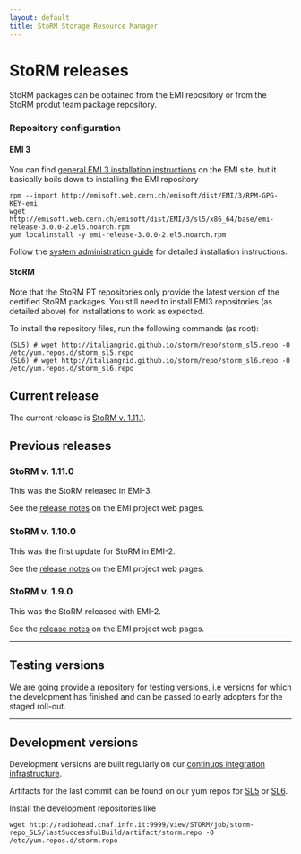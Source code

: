 ```yaml
---
layout: default
title: StoRM Storage Resource Manager
---
```


# StoRM releases

StoRM packages can be obtained from the EMI repository or from the StoRM produt team package repository.

### Repository configuration 

#### EMI 3 

You can find [general EMI 3 installation instructions](https://twiki.cern.ch/twiki/bin/view/EMI/GenericInstallationConfigurationEMI3) on the EMI site, but it basically boils down to installing the EMI repository

	rpm --import http://emisoft.web.cern.ch/emisoft/dist/EMI/3/RPM-GPG-KEY-emi
	wget http://emisoft.web.cern.ch/emisoft/dist/EMI/3/sl5/x86_64/base/emi-release-3.0.0-2.el5.noarch.rpm
	yum localinstall -y emi-release-3.0.0-2.el5.noarch.rpm

Follow the [system administration guide](sysadmin-guide.html) for detailed installation instructions.

#### StoRM

Note that the StoRM PT repositories only provide the latest version of the certified StoRM packages.
You still need to install EMI3 repositories (as detailed above) for installations to work as expected.

To install the repository files, run the following commands (as root):

    (SL5) # wget http://italiangrid.github.io/storm/repo/storm_sl5.repo -O /etc/yum.repos.d/storm_sl5.repo
    (SL6) # wget http://italiangrid.github.io/storm/repo/storm_sl6.repo -O /etc/yum.repos.d/storm_sl6.repo


## Current release

The current release is [StoRM v. 1.11.1](release-notes-v1_11_1.html).

## Previous releases

### StoRM v. 1.11.0

This was the StoRM released in EMI-3.

See the [release notes](http://www.eu-emi.eu/releases/emi-3-montebianco/products/-/asset_publisher/5dKm/content/storm-se-2) on the EMI project web pages.

### StoRM v. 1.10.0

This was the first update for StoRM in EMI-2.

See the [release notes](http://www.eu-emi.eu/emi-2-matterhorn/updates/-/asset_publisher/9AgN/content/update-1-20-07-2012#StoRM_SE_v_1_10_0_task_30816) on the EMI project web pages.

### StoRM v. 1.9.0

This was the StoRM released with EMI-2.

See the [release notes](http://www.eu-emi.eu/emi-2-matterhorn-products/-/asset_publisher/B4Rk/content/storm-se-1) on the EMI project web pages.

---

## Testing versions

We are going provide a repository for testing versions, i.e versions for which the development has finished and can be passed to early adopters for the staged roll-out.

---

## Development versions

Development versions are built regularly on our [continuos integration infrastructure](http://radiohead.cnaf.infn.it:9999/view/STORM/). 

Artifacts for the last commit can be found on our yum repos for [SL5](http://radiohead.cnaf.infn.it:9999/view/STORM/job/storm-repo_SL5/lastSuccessfulBuild/artifact/storm.repo) or [SL6](http://radiohead.cnaf.infn.it:9999/view/STORM/job/storm-repo_SL6/lastSuccessfulBuild/artifact/storm.repo).

Install the development repositories like

	wget http://radiohead.cnaf.infn.it:9999/view/STORM/job/storm-repo_SL5/lastSuccessfulBuild/artifact/storm.repo -O /etc/yum.repos.d/storm.repo
